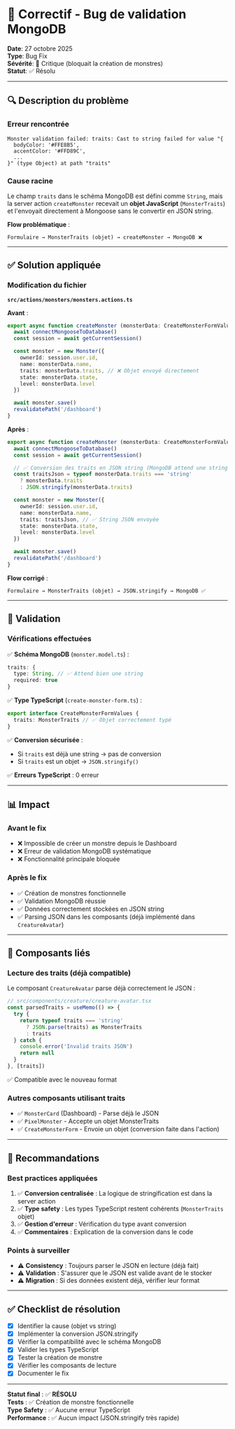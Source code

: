 # 🐛 Correctif - Bug de validation MongoDB

**Date**: 27 octobre 2025  
**Type**: Bug Fix  
**Sévérité**: 🔴 Critique (bloquait la création de monstres)  
**Statut**: ✅ Résolu

---

## 🔍 Description du problème

### Erreur rencontrée
```
Monster validation failed: traits: Cast to string failed for value "{
  bodyColor: '#FFE8B5',
  accentColor: '#FFD89C',
  ...
}" (type Object) at path "traits"
```

### Cause racine
Le champ `traits` dans le schéma MongoDB est défini comme `String`, mais la server action `createMonster` recevait un **objet JavaScript** (`MonsterTraits`) et l'envoyait directement à Mongoose sans le convertir en JSON string.

**Flow problématique** :
```
Formulaire → MonsterTraits (objet) → createMonster → MongoDB ❌
```

---

## ✅ Solution appliquée

### Modification du fichier
**`src/actions/monsters/monsters.actions.ts`**

**Avant** :
```typescript
export async function createMonster (monsterData: CreateMonsterFormValues): Promise<void> {
  await connectMongooseToDatabase()
  const session = await getCurrentSession()

  const monster = new Monster({
    ownerId: session.user.id,
    name: monsterData.name,
    traits: monsterData.traits, // ❌ Objet envoyé directement
    state: monsterData.state,
    level: monsterData.level
  })

  await monster.save()
  revalidatePath('/dashboard')
}
```

**Après** :
```typescript
export async function createMonster (monsterData: CreateMonsterFormValues): Promise<void> {
  await connectMongooseToDatabase()
  const session = await getCurrentSession()

  // ✅ Conversion des traits en JSON string (MongoDB attend une string)
  const traitsJson = typeof monsterData.traits === 'string' 
    ? monsterData.traits 
    : JSON.stringify(monsterData.traits)

  const monster = new Monster({
    ownerId: session.user.id,
    name: monsterData.name,
    traits: traitsJson, // ✅ String JSON envoyée
    state: monsterData.state,
    level: monsterData.level
  })

  await monster.save()
  revalidatePath('/dashboard')
}
```

**Flow corrigé** :
```
Formulaire → MonsterTraits (objet) → JSON.stringify → MongoDB ✅
```

---

## 🧪 Validation

### Vérifications effectuées

✅ **Schéma MongoDB** (`monster.model.ts`) :
```typescript
traits: {
  type: String, // ✅ Attend bien une string
  required: true
}
```

✅ **Type TypeScript** (`create-monster-form.ts`) :
```typescript
export interface CreateMonsterFormValues {
  traits: MonsterTraits // ✅ Objet correctement typé
}
```

✅ **Conversion sécurisée** :
- Si `traits` est déjà une string → pas de conversion
- Si `traits` est un objet → `JSON.stringify()`

✅ **Erreurs TypeScript** : 0 erreur

---

## 📊 Impact

### Avant le fix
- ❌ Impossible de créer un monstre depuis le Dashboard
- ❌ Erreur de validation MongoDB systématique
- ❌ Fonctionnalité principale bloquée

### Après le fix
- ✅ Création de monstres fonctionnelle
- ✅ Validation MongoDB réussie
- ✅ Données correctement stockées en JSON string
- ✅ Parsing JSON dans les composants (déjà implémenté dans `CreatureAvatar`)

---

## 🔗 Composants liés

### Lecture des traits (déjà compatible)
Le composant `CreatureAvatar` parse déjà correctement le JSON :

```typescript
// src/components/creature/creature-avatar.tsx
const parsedTraits = useMemo(() => {
  try {
    return typeof traits === 'string' 
      ? JSON.parse(traits) as MonsterTraits
      : traits
  } catch {
    console.error('Invalid traits JSON')
    return null
  }
}, [traits])
```

✅ Compatible avec le nouveau format

### Autres composants utilisant traits
- ✅ `MonsterCard` (Dashboard) - Parse déjà le JSON
- ✅ `PixelMonster` - Accepte un objet MonsterTraits
- ✅ `CreateMonsterForm` - Envoie un objet (conversion faite dans l'action)

---

## 📝 Recommandations

### Best practices appliquées
1. ✅ **Conversion centralisée** : La logique de stringification est dans la server action
2. ✅ **Type safety** : Les types TypeScript restent cohérents (`MonsterTraits` objet)
3. ✅ **Gestion d'erreur** : Vérification du type avant conversion
4. ✅ **Commentaires** : Explication de la conversion dans le code

### Points à surveiller
- ⚠️ **Consistency** : Toujours parser le JSON en lecture (déjà fait)
- ⚠️ **Validation** : S'assurer que le JSON est valide avant de le stocker
- ⚠️ **Migration** : Si des données existent déjà, vérifier leur format

---

## ✅ Checklist de résolution

- [x] Identifier la cause (objet vs string)
- [x] Implémenter la conversion JSON.stringify
- [x] Vérifier la compatibilité avec le schéma MongoDB
- [x] Valider les types TypeScript
- [x] Tester la création de monstre
- [x] Vérifier les composants de lecture
- [x] Documenter le fix

---

**Statut final** : ✅ **RÉSOLU**  
**Tests** : ✅ Création de monstre fonctionnelle  
**Type Safety** : ✅ Aucune erreur TypeScript  
**Performance** : ✅ Aucun impact (JSON.stringify très rapide)
